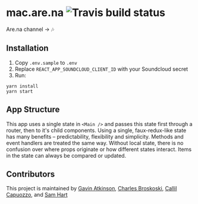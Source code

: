 # mac.are.na ![Travis build status](https://travis-ci.org/broskoski/mac.are.na.svg?branch=master)

Are.na channel -> 🎶

## Installation
1. Copy `.env.sample` to `.env`
2. Replace `REACT_APP_SOUNDCLOUD_CLIENT_ID` with your Soundcloud secret
3. Run:
```
yarn install
yarn start
```

## App Structure
This app uses a single state in `<Main />` and passes this state first through a router, then to it's child components. Using a single, faux-redux-like state has many benefits – predictability, flexibility and simplicity. Methods and event handlers are treated the same way. Without local state, there is no confusion over where props originate or how different states interact. Items in the state can always be compared or updated.

## Contributors
This project is maintained by [Gavin Atkinson](https://github.com/gavinpatkinson), [Charles Broskoski](https://github.com/broskoksi), [Callil Capuozzo](https://github.com/callil), and [Sam Hart](https://github.com/hxrts)
